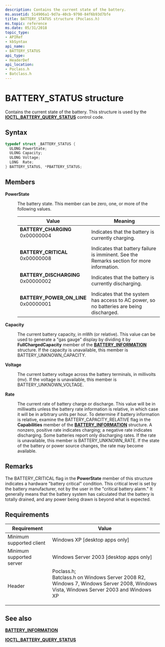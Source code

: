 ```yaml
---
description: Contains the current state of the battery.
ms.assetid: 514906a1-9d7a-40cb-9798-84f6b93d7bfe
title: BATTERY_STATUS structure (Poclass.h)
ms.topic: reference
ms.date: 05/31/2018
topic_type: 
- APIRef
- kbSyntax
api_name: 
- BATTERY_STATUS
api_type: 
- HeaderDef
api_location: 
- Poclass.h
- Batclass.h
---
```


# BATTERY\_STATUS structure

Contains the current state of the battery. This structure is used by the [**IOCTL\_BATTERY\_QUERY\_STATUS**](ioctl-battery-query-status.md) control code.

## Syntax


```C++
typedef struct _BATTERY_STATUS {
  ULONG PowerState;
  ULONG Capacity;
  ULONG Voltage;
  LONG  Rate;
} BATTERY_STATUS, *PBATTERY_STATUS;
```



## Members

<dl> <dt>

**PowerState**
</dt> <dd>

The battery state. This member can be zero, one, or more of the following values.



| Value                                                                                                                                                                                                                                                   | Meaning                                                                                              |
|---------------------------------------------------------------------------------------------------------------------------------------------------------------------------------------------------------------------------------------------------------|------------------------------------------------------------------------------------------------------|
| <span id="BATTERY_CHARGING"></span><span id="battery_charging"></span><dl> <dt>**BATTERY\_CHARGING**</dt> <dt>0x00000004</dt> </dl>                  | Indicates that the battery is currently charging.<br/>                                         |
| <span id="BATTERY_CRITICAL"></span><span id="battery_critical"></span><dl> <dt>**BATTERY\_CRITICAL**</dt> <dt>0x00000008</dt> </dl>                  | Indicates that battery failure is imminent. See the Remarks section for more information.<br/> |
| <span id="BATTERY_DISCHARGING"></span><span id="battery_discharging"></span><dl> <dt>**BATTERY\_DISCHARGING**</dt> <dt>0x00000002</dt> </dl>         | Indicates that the battery is currently discharging.<br/>                                      |
| <span id="BATTERY_POWER_ON_LINE"></span><span id="battery_power_on_line"></span><dl> <dt>**BATTERY\_POWER\_ON\_LINE**</dt> <dt>0x00000001</dt> </dl> | Indicates that the system has access to AC power, so no batteries are being discharged.<br/>   |



 

</dd> <dt>

**Capacity**
</dt> <dd>

The current battery capacity, in mWh (or relative). This value can be used to generate a "gas gauge" display by dividing it by **FullChargedCapacity** member of the [**BATTERY\_INFORMATION**](battery-information-str.md) structure. If the capacity is unavailable, this member is BATTERY\_UNKNOWN\_CAPACITY.

</dd> <dt>

**Voltage**
</dt> <dd>

The current battery voltage across the battery terminals, in millivolts (mv). If the voltage is unavailable, this member is BATTERY\_UNKNOWN\_VOLTAGE.

</dd> <dt>

**Rate**
</dt> <dd>

The current rate of battery charge or discharge. This value will be in milliwatts unless the battery rate information is relative, in which case it will be in arbitrary units per hour. To determine if battery information is relative, examine the BATTERY\_CAPACITY\_RELATIVE flag in the **Capabilities** member of the [**BATTERY\_INFORMATION**](battery-information-str.md) structure. A nonzero, positive rate indicates charging; a negative rate indicates discharging. Some batteries report only discharging rates. If the rate is unavailable, this member is BATTERY\_UNKNOWN\_RATE. If the state of the battery or power source changes, the rate may become available.

</dd> </dl>

## Remarks

The BATTERY\_CRITICAL flag in the **PowerState** member of this structure indicates a hardware "battery critical" condition. This critical level is set by the battery manufacturer, not by the user in the "critical battery alarm." It generally means that the battery system has calculated that the battery is totally drained, and any power being drawn is beyond what is expected.

## Requirements



| Requirement | Value |
|-------------------------------------|---------------------------------------------------------------------------------------------------------------------------------------------------------------------------------------------------------------------------------------------------------------------|
| Minimum supported client<br/> | Windows XP \[desktop apps only\]<br/>                                                                                                                                                                                                                         |
| Minimum supported server<br/> | Windows Server 2003 \[desktop apps only\]<br/>                                                                                                                                                                                                                |
| Header<br/>                   | <dl> <dt>Poclass.h; </dt> <dt>Batclass.h on Windows Server 2008 R2, Windows 7, Windows Server 2008, Windows Vista, Windows Server 2003 and Windows XP</dt> </dl> |



## See also

<dl> <dt>

[**BATTERY\_INFORMATION**](battery-information-str.md)
</dt> <dt>

[**IOCTL\_BATTERY\_QUERY\_STATUS**](ioctl-battery-query-status.md)
</dt> </dl>

 

 




